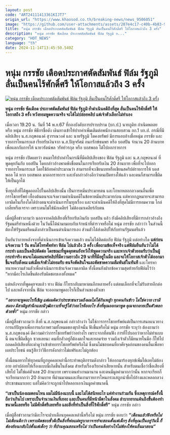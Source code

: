```yaml
---
layout: post
code: "ART24111413361KIJT7"
origin_url: "https://www.khaosod.co.th/breaking-news/news_9506051"
image: "https://github.com/user-attachments/assets/287e4c17-c40b-4b83-9188-520c3531e0a4"
title: "หนุ่ม กรรชัย เดือดประกาศตัดสัมพันธ์ ฟิล์ม รัฐภูมิ ลั่นเป็นคนไร้ศักดิ์ศรี ให้โอกาสแล้วถึง 3 ครั้ง"
description: "หนุ่ม กรรชัย ซัดเดือด ประกาศตัดสัมพันธ์ ฟิล์ม รัฐภูมิ ย..."
category: "HOT_NEWS"
language: "th"
date: 2024-11-14T13:45:50.540Z
---
```


# หนุ่ม กรรชัย เดือดประกาศตัดสัมพันธ์ ฟิล์ม รัฐภูมิ ลั่นเป็นคนไร้ศักดิ์ศรี ให้โอกาสแล้วถึง 3 ครั้ง

[![หนุ่ม กรรชัย เดือดประกาศตัดสัมพันธ์ ฟิล์ม รัฐภูมิ ลั่นเป็นคนไร้ศักดิ์ศรี ให้โอกาสแล้วถึง 3 ครั้ง](https://www.khaosod.co.th/wpapp/uploads/2024/11/numflim.jpg "หนุ่ม กรรชัย เดือดประกาศตัดสัมพันธ์ ฟิล์ม รัฐภูมิ ลั่นเป็นคนไร้ศักดิ์ศรี ให้โอกาสแล้วถึง 3 ครั้ง")](https://www.khaosod.co.th/wpapp/uploads/2024/11/numflim.jpg)

**หนุ่ม กรรชัย ซัดเดือด ประกาศตัดสัมพันธ์ ฟิล์ม รัฐภูมิ ย้ำดำเนินคดีถึงที่สุด ลั่นเป็นคนไร้ศักดิ์ศรี ให้โอกาสถึง 3 ครั้ง หวังยอมพูดความจริง จะได้ไม่ปล่อยคลิป แต่เจ้าตัวเลือกไม่ทำเอง**

เมื่อเวลา 19.20 น. วันที่ 14 พ.ย.67 ที่กองบังคับการปราบปราม (บก.ป.) นายภูดิท กำเนิดพลอย หรือ หนุ่ม กรรชัย พิธีกรชื่อดัง เดินทางเข้าให้ปากคำเพิ่มเติมต่อพนักงานสอบสวน กก.1 บก.ป. กรณีที่มีคลิปเสียง น.ส.กฤษอนงค์ สุวรรณวงศ์ และ นายรัฐภูมิ โตคงทรัพย์ มีการแอบอ้างชื่อหนุ่ม กรรชัย และรายการโหนกระแส เรียกรับเงินจาก น.ส.ปัญจรัศม์ กนกรักษ์ธนพร หรือ บอสปัน จำนวน 20 ล้านบาท เพื่อแลกกับการให้ นายวรัตน์พล วรัทย์วรกุล หรือ บอสพอล ได้ไปออกรายการ

หนุ่ม กรรชัย เปิดเผยว่า ตนมาให้ปากคำในกรณีที่มีคลิปเสียงของ ฟิล์ม รัฐภูมิ และ น.ส.กฤษอนงค์ ที่พูดคุยกันกับ บอสปัน โดยกล่าวอ้างพาดพิงชื่อตนในการเรียกรับเงิน 20 ล้านบาท เพื่อที่จะไปออกรายการโหนกระแส โดยใช้ถ้อยคำประมาณว่า สามารถที่จะเขียนบทหรือเขียนสคริปต์รายการให้ บอสพอล ได้ หาก บอสพอล มาออกรายการ และยังกล่าวอ้างอีกว่าตนเปิดทางให้แล้ว และตนก็สามารถชี้ผิดให้เป็นถูกได้

ซึ่งทุกสิ่งที่ได้พูดออกไปในคลิปเสียงนั้น เป็นการหมิ่นประมาทตน และโกหกหลอกลวงคนอื่นเพื่อกรรโชกทรัพย์ เบื้องต้นตนจะแจ้งความดำเนินคดีในข้อหาหมิ่นประมาทก่อน แต่หากกฎหมายจะสามารถเอาผิดในเรื่องใดได้บ้างตนจะดำเนินการในทุกเรื่อง และจะดำเนินคดีให้ถึงที่สุดไม่มีการยอมความ ไกล่เกลี่ยหรือเจรจา เพราะตนไม่ใช่นักเคลียร์ ไม่ต้องมาเคลียร์กับตน

เมื่อผู้สื่อข่าวถามว่า นอกจากคลิปเสียงที่เรียกรับเงินกับ บอสปัน แล้ว ยังมีคลิปเสียงที่มีการกล่าวอ้างถึงรัฐมนตรีท่านหนึ่งด้วย ในวันนี้ได้นำมามอบกับเจ้าหน้าที่ตำรวจหรือไม่ หนุ่ม กรรชัย กล่าวว่า ในส่วนนี้ต้องให้รัฐมนตรีคนดังกล่าวเป็นคนดำเนินการเอง ส่วนตัวได้ส่งคลิปให้กับท่านรัฐมนตรีแล้ว

ยืนยันว่าภายหลังจากที่ดำเนินการเข้าแจ้งความแล้ว ตนไม่ได้ติดต่อกับ ฟิล์ม รัฐภูมิ แต่อย่างใด **แต่ก่อนแจ้งความ 1 วัน ตนได้โทรศัพท์หา ฟิล์ม ไปแล้วถึง 3 ครั้ง เพื่อถามข้อเท็จจริง แต่ฟิล์มยืนยันว่าไม่ได้กระทำ และเป็นคลิปตัดต่อ โดยขณะที่พูดคุยตนยังหวังให้พูดความจริง และหากเจ้าตัวยอมรับว่าเป็นผู้กระทำจริง ตนจะไม่เผยแพร่คลิปที่มีความยาวถึง 29 นาทีที่มีอยู่ในมือ และจะให้โอกาสเจ้าตัวได้ออกมาชี้แจงกับสังคม แต่เมื่อเจ้าตัวไม่ยอมรับ ตนจึงตัดสินใจและตัดขาดความสัมพันธ์ในทันที** และโทรหาทนายความส่วนตัวเพื่อดำเนินการเข้าแจ้งความเอาผิด ทั้งนี้ตนยังฝากข้อความสุดท้ายกับฟิล์มไว้ว่า “หากมีอะไรเกิดขึ้นต้องรับผิดชอบเองทั้งหมด”

แต่หลังจากที่พูดคุยจบแล้ว ทาง ฟิล์ม ก็โทรกลับมาหาตนอีกหลายครั้ง แต่ตนเลือกที่จะไม่รับสายอีกต่อไป และหลังจากนั้น ฟิล์ม จะออกมาพูดอะไรก็เป็นส่วนของตัวเขา

_**“อยากจะพูดอะไรก็เชิญ แต่ผมคิดว่าประชาชนรวมถึงผมไม่ได้กินหญ้า ทุกคนกินข้าว ไม่ใช่ควาย เรามีสมอง มีสามัญสำนึกและมีวุฒิภาวะที่จะรู้ได้ว่าอะไรคืออะไร สิ่งที่คุณออกมาพูด คุณจะกลายเป็นตัวตลกด้วยซ้ำ”**_ หนุ่ม กรรชัย กล่าว

เมื่อผู้สื่อข่าวถามว่า สิ่งที่ น.ส.กฤษอนงค์ กล่าวอ้างว่า ไม่ใช่การกรรโชกทรัพย์แต่เป็นการเสนอแนวทางการแก้ปัญหาเพื่อการแก้ภาพรวมทั้งหมดของธุรกิจนั้น ฟังขึ้นหรือไม่ หนุ่ม กรรชัย ระบุว่า ต้องถามว่า น.ส.กฤษอนงค์ ตีความคำว่ากรรโชกทรัพย์ว่าอย่างไร เพราะจากที่ตนฟัง การที่ไปบอกว่าหากไม่ทำแบบนี้ ตนจะชี้ผิดชี้ถูก ซวยเลยนะ คนที่กลัวอยู่ก็ต้องตกใจและยอมจ่าย รวมถึงเจ้าตัวก็มีทนายในมือ ก็ให้ไปถอดคลิปเสียงทีละคำดูว่าเข้าข่ายกรรโชกทรัพย์หรือไม่ ซึ่งตนไม่ชอบคนที่อาศัยจุดอ่อนของคนอื่นเพื่อหาผลประโยชน์ ตนรู้สึกว่าวิธีการดังกล่าวไม่แฟร์และไม่ถูกต้อง

ทั้งนี้ตนอยากให้ทุกคนที่ถูกบุคคลเหล่านี้กระทำพฤติกรรมดังกล่าว ให้ออกมาร้องทุกข์เพิ่มได้เลยไม่ต้องอาย อย่าปล่อยให้เรื่องแบบนี้เกิดขึ้นในสังคม สำหรับเรื่องเรียกค่าเสียหายนั้น สำหรับตนเชื่อว่าชื่อเสียงที่เสียไป ไม่ใช่แค่ตัวเลข 20 ล้านบาท เพราะตนทำงานมานาน และตนมีมูลค่ามากกว่านั้น หากจะเรียกก็จะเรียกมากกว่า 20 ล้านบาท ที่ผ่านมาตนและทีมงานรายการโหนกระแสถูกนำชื่อไปอ้างและหลอกลวงประชาชนมาเยอะ แต่ไม่คิดว่าจะถูกนำไปหลอกเอาเงินมูลค่าขนาดนี้

**“เขาเป็นน้องผมตอนไหน ผมไม่มีน้องแบบนี้ และไม่ได้สนิทอะไร แค่ทำงานร่วมกัน ซึ่งเหตุการณ์ครั้งนี้ถือว่าเกินไป เพราะเป็นจำนวนเงินที่เยอะ และเป็นคนที่มีหน้ามีตาในสังคม ลำบากยากแค้นถึงขั้นต้องทำขนาดนี้เลยหรือ ไม่มีศักดิ์ศรีเลยหรือ และสิ่งที่ทำเป็นสิ่งที่ไร้ศักดิ์ศรี”** หนุ่ม กรรชัย กล่าว

เมื่อผู้สื่อข่าวถามว่ามีอะไรจะฝากเตือนบุคคลเหล่านี้หรือไม่ หนุ่ม กรรชัย ตอบว่า _**“เตือนแล้วฟังหรือไม่ ไม่เตือนดีกว่า เพราะผิดชอบชั่วดีเป็นสิ่งที่พ่อแม่ครูบาอาจารย์จะสอนตั้งแต่เด็กๆ สิ่งที่คุณเป็นอยู่วันนี้ ก็ต้องย้อนกลับไปตั้งแต่เด็กๆ ว่า ที่บ้านคุณสอนหรือไม่ ว่าเป็นคนดีอย่างไรไม่ต้องให้คนอื่นมาสอน“**_

